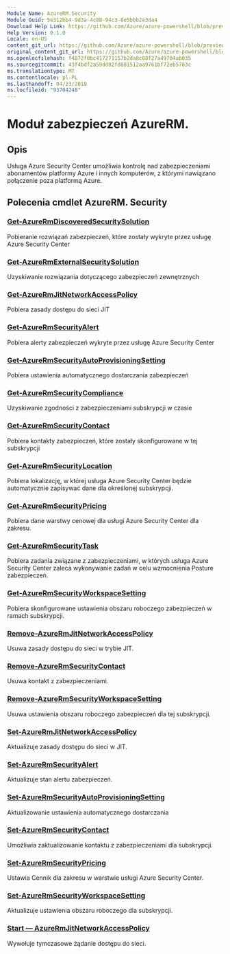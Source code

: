 ```yaml
---
Module Name: AzureRM.Security
Module Guid: 5e312bb4-9d3a-4c88-94c3-8e5bbb2e3da4
Download Help Link: https://github.com/Azure/azure-powershell/blob/preview/src/ResourceManager/Security/Commands.Security/help/AzureRM.Security.md
Help Version: 0.1.0
Locale: en-US
content_git_url: https://github.com/Azure/azure-powershell/blob/preview/src/ResourceManager/Security/Commands.Security/help/AzureRM.Security.md
original_content_git_url: https://github.com/Azure/azure-powershell/blob/preview/src/ResourceManager/Security/Commands.Security/help/AzureRM.Security.md
ms.openlocfilehash: f4872f0bc417271157b2da8c08f27a49704ab035
ms.sourcegitcommit: 43f4bdf2a59dd82fd881512aa9761bf72eb5703c
ms.translationtype: MT
ms.contentlocale: pl-PL
ms.lasthandoff: 04/23/2019
ms.locfileid: "93704248"
---
```

# Moduł zabezpieczeń AzureRM.
## Opis
Usługa Azure Security Center umożliwia kontrolę nad zabezpieczeniami abonamentów platformy Azure i innych komputerów, z którymi nawiązano połączenie poza platformą Azure.

## Polecenia cmdlet AzureRM. Security
### [Get-AzureRmDiscoveredSecuritySolution](Get-AzureRmDiscoveredSecuritySolution.md)
Pobieranie rozwiązań zabezpieczeń, które zostały wykryte przez usługę Azure Security Center

### [Get-AzureRmExternalSecuritySolution](Get-AzureRmExternalSecuritySolution.md)
Uzyskiwanie rozwiązania dotyczącego zabezpieczeń zewnętrznych 

### [Get-AzureRmJitNetworkAccessPolicy](Get-AzureRmJitNetworkAccessPolicy.md)
Pobiera zasady dostępu do sieci JIT

### [Get-AzureRmSecurityAlert](Get-AzureRmSecurityAlert.md)
Pobiera alerty zabezpieczeń wykryte przez usługę Azure Security Center

### [Get-AzureRmSecurityAutoProvisioningSetting](Get-AzureRmSecurityAutoProvisioningSetting.md)
Pobiera ustawienia automatycznego dostarczania zabezpieczeń

### [Get-AzureRmSecurityCompliance](Get-AzureRmSecurityCompliance.md)
Uzyskiwanie zgodności z zabezpieczeniami subskrypcji w czasie

### [Get-AzureRmSecurityContact](Get-AzureRmSecurityContact.md)
Pobiera kontakty zabezpieczeń, które zostały skonfigurowane w tej subskrypcji

### [Get-AzureRmSecurityLocation](Get-AzureRmSecurityLocation.md)
Pobiera lokalizację, w której usługa Azure Security Center będzie automatycznie zapisywać dane dla określonej subskrypcji.

### [Get-AzureRmSecurityPricing](Get-AzureRmSecurityPricing.md)
Pobiera dane warstwy cenowej dla usługi Azure Security Center dla zakresu.

### [Get-AzureRmSecurityTask](Get-AzureRmSecurityTask.md)
Pobiera zadania związane z zabezpieczeniami, w których usługa Azure Security Center zaleca wykonywanie zadań w celu wzmocnienia Posture zabezpieczeń.

### [Get-AzureRmSecurityWorkspaceSetting](Get-AzureRmSecurityWorkspaceSetting.md)
Pobiera skonfigurowane ustawienia obszaru roboczego zabezpieczeń w ramach subskrypcji.

### [Remove-AzureRmJitNetworkAccessPolicy](Remove-AzureRmJitNetworkAccessPolicy.md)
Usuwa zasady dostępu do sieci w trybie JIT.

### [Remove-AzureRmSecurityContact](Remove-AzureRmSecurityContact.md)
Usuwa kontakt z zabezpieczeniami.

### [Remove-AzureRmSecurityWorkspaceSetting](Remove-AzureRmSecurityWorkspaceSetting.md)
Usuwa ustawienia obszaru roboczego zabezpieczeń dla tej subskrypcji.

### [Set-AzureRmJitNetworkAccessPolicy](Set-AzureRmJitNetworkAccessPolicy.md)
Aktualizuje zasady dostępu do sieci w JIT.

### [Set-AzureRmSecurityAlert](Set-AzureRmSecurityAlert.md)
Aktualizuje stan alertu zabezpieczeń.

### [Set-AzureRmSecurityAutoProvisioningSetting](Set-AzureRmSecurityAutoProvisioningSetting.md)
Aktualizowanie ustawienia automatycznego dostarczania

### [Set-AzureRmSecurityContact](Set-AzureRmSecurityContact.md)
Umożliwia zaktualizowanie kontaktu z zabezpieczeniami dla subskrypcji.

### [Set-AzureRmSecurityPricing](Set-AzureRmSecurityPricing.md)
Ustawia Cennik dla zakresu w warstwie usługi Azure Security Center.

### [Set-AzureRmSecurityWorkspaceSetting](Set-AzureRmSecurityWorkspaceSetting.md)
Aktualizuje ustawienia obszaru roboczego dla subskrypcji.

### [Start — AzureRmJitNetworkAccessPolicy](Start-AzureRmJitNetworkAccessPolicy.md)
Wywołuje tymczasowe żądanie dostępu do sieci.

